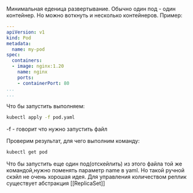 Минимальная еденица развертывание. 
Обычно один под - один контейнер. Но можно воткнуть и несколько контейнеров.
Пример:
```yaml
---  
apiVersion: v1
kind: Pod
metadata:
  name: my-pod
spec:
  containers:
  - image: nginx:1.20
    name: nginx
    ports:
    - containerPort: 80
...
...
```

Что бы запустить выполняем:
```bash
kubectl apply -f pod.yaml
```
-f - говорит что нужно запустить файл 

Проверим результат, для чего выполним команду:

```bash
kubectl get pod
```

Что бы запустить еще один под(отскейлить) из этого файла той же командой,нужно поменять параметр name в yaml. Но такой ручной скэйл не очень хорошая идея. Для управления количеством реплик существует абстракция [[ReplicaSet]]